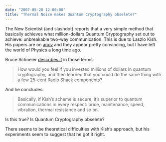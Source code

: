 ```yaml
---
date: "2007-05-28 12:00:00"
title: "Thermal Noise makes Quantum Cryptography obselete?"
---
```




The New Scientist (and slashdot) reports that a very simple method that basically achieves what million-dollars Quantum Cryptography set out to achieve: unbreakable two-way communication. This is due to Laszlo Kish. His papers are on [arxiv](http://arxiv.org/abs/physics/0612153) and they appear pretty convincing, but I have left the world of Physics a long time ago.

Bruce Schneier [describes it](https://www.schneier.com/crypto-gram/archives/2005/1215.html#15) in those terms:

> How would you feel if you invested millions of dollars in quantum cryptography, and then learned that you could do the same thing with a few 25-cent Radio Shack components?



And he concludes:

>Basically, if Kish&rsquo;s scheme is secure, it&rsquo;s superior to quantum communications in every respect: price, maintenance, speed, vibration, thermal resistance and so on.


Is this true? Is Quantum Cryptography obselete?

There seems to be theoretical difficulties with Kish&rsquo;s approach, but his experiments seem to suggest that he got it right.

